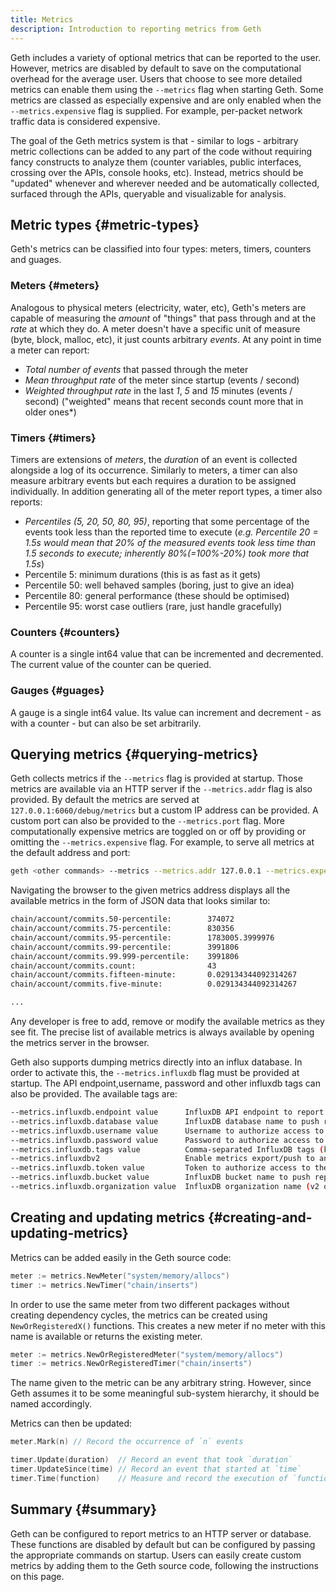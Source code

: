 ```yaml
---
title: Metrics
description: Introduction to reporting metrics from Geth
---
```


Geth includes a variety of optional metrics that can be reported to the user. However, metrics are disabled by default to save on the computational overhead for the average user. Users that choose to see more detailed metrics can enable them using the `--metrics` flag when starting Geth. Some metrics are classed as especially expensive and are only enabled when the `--metrics.expensive` flag is supplied. For example, per-packet network traffic data is considered expensive.

The goal of the Geth metrics system is that - similar to logs - arbitrary metric collections can be added to any part of the code without requiring fancy constructs to analyze them (counter variables, public interfaces, crossing over the APIs, console hooks, etc). Instead, metrics should be "updated" whenever and wherever needed and be automatically collected, surfaced through the APIs, queryable and visualizable for analysis.

## Metric types {#metric-types}

Geth's metrics can be classified into four types: meters, timers, counters and guages.

### Meters {#meters}

Analogous to physical meters (electricity, water, etc), Geth's meters are capable of measuring the _amount_ of "things" that pass through and at the _rate_ at which they do. A meter doesn't have a specific unit of measure (byte, block, malloc, etc), it just counts arbitrary _events_. At any point in time a meter can report:

- _Total number of events_ that passed through the meter
- _Mean throughput rate_ of the meter since startup (events / second)
- _Weighted throughput rate_ in the last _1_, _5_ and _15_ minutes (events / second)
  ("weighted" means that recent seconds count more that in older ones\*)

### Timers {#timers}

Timers are extensions of _meters_, the _duration_ of an event is collected alongside a log of its occurrence. Similarly to meters, a timer can also measure arbitrary events but each requires a duration to be assigned individually. In addition generating all of the meter report types, a timer also reports:

- _Percentiles (5, 20, 50, 80, 95)_, reporting that some percentage of the events took less than the reported time to execute (_e.g. Percentile 20 = 1.5s would mean that 20% of the measured events took less time than 1.5 seconds to execute; inherently 80%(=100%-20%) took more that 1.5s_)
- Percentile 5: minimum durations (this is as fast as it gets)
- Percentile 50: well behaved samples (boring, just to give an idea)
- Percentile 80: general performance (these should be optimised)
- Percentile 95: worst case outliers (rare, just handle gracefully)

### Counters {#counters}

A counter is a single int64 value that can be incremented and decremented. The current value of the counter can be queried.

### Gauges {#guages}

A gauge is a single int64 value. Its value can increment and decrement - as with a counter - but can also be set arbitrarily.

## Querying metrics {#querying-metrics}

Geth collects metrics if the `--metrics` flag is provided at startup. Those metrics are available via an HTTP server if the `--metrics.addr` flag is also provided. By default the metrics are served at `127.0.0.1:6060/debug/metrics` but a custom IP address can be provided. A custom port can also be provided to the `--metrics.port` flag. More computationally expensive metrics are toggled on or off by providing or omitting the `--metrics.expensive` flag. For example, to serve all metrics at the default address and port:

```sh
geth <other commands> --metrics --metrics.addr 127.0.0.1 --metrics.expensive
```

Navigating the browser to the given metrics address displays all the available metrics in the form
of JSON data that looks similar to:

```sh
chain/account/commits.50-percentile:        374072
chain/account/commits.75-percentile:        830356
chain/account/commits.95-percentile:        1783005.3999976
chain/account/commits.99-percentile:        3991806
chain/account/commits.99.999-percentile:    3991806
chain/account/commits.count:                43
chain/account/commits.fifteen-minute:       0.029134344092314267
chain/account/commits.five-minute:          0.029134344092314267

...

```

Any developer is free to add, remove or modify the available metrics as they see fit. The precise list of available metrics is always available by opening the metrics server in the browser.

Geth also supports dumping metrics directly into an influx database. In order to activate this, the `--metrics.influxdb` flag must be provided at startup. The API endpoint,username, password and other influxdb tags can also be provided. The available tags are:

```sh
--metrics.influxdb.endpoint value      InfluxDB API endpoint to report metrics to (default: "http://localhost:8086")
--metrics.influxdb.database value      InfluxDB database name to push reported metrics to (default: "geth")
--metrics.influxdb.username value      Username to authorize access to the database (default: "test")
--metrics.influxdb.password value      Password to authorize access to the database (default: "test")
--metrics.influxdb.tags value          Comma-separated InfluxDB tags (key/values) attached to all measurements (default: "host=localhost")
--metrics.influxdbv2                   Enable metrics export/push to an external InfluxDB v2 database
--metrics.influxdb.token value         Token to authorize access to the database (v2 only) (default: "test")
--metrics.influxdb.bucket value        InfluxDB bucket name to push reported metrics to (v2 only) (default: "geth")
--metrics.influxdb.organization value  InfluxDB organization name (v2 only) (default: "geth")
```

## Creating and updating metrics {#creating-and-updating-metrics}

Metrics can be added easily in the Geth source code:

```go
meter := metrics.NewMeter("system/memory/allocs")
timer := metrics.NewTimer("chain/inserts")
```

In order to use the same meter from two different packages without creating dependency cycles, the metrics can be created using `NewOrRegisteredX()` functions. This creates a new meter if no meter with this name is available or returns the existing meter.

```go
meter := metrics.NewOrRegisteredMeter("system/memory/allocs")
timer := metrics.NewOrRegisteredTimer("chain/inserts")
```

The name given to the metric can be any arbitrary string. However, since Geth assumes it to be some meaningful sub-system hierarchy, it should be named accordingly.

Metrics can then be updated:

```go
meter.Mark(n) // Record the occurrence of `n` events

timer.Update(duration)  // Record an event that took `duration`
timer.UpdateSince(time) // Record an event that started at `time`
timer.Time(function)    // Measure and record the execution of `function`
```

## Summary {#summary}

Geth can be configured to report metrics to an HTTP server or database. These functions are disabled by default but can be configured by passing the appropriate commands on startup. Users can easily create custom metrics by adding them to the Geth source code, following the instructions on this page.
